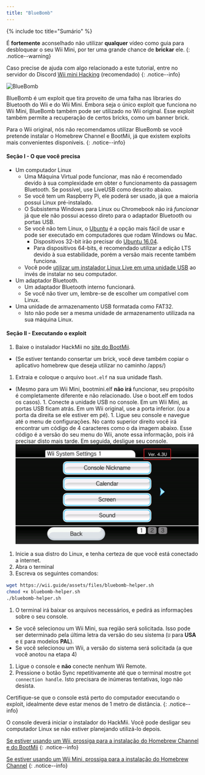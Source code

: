 ```yaml
---
title: "BlueBomb"
---
```


{% include toc title="Sumário" %}

É **fortemente** aconselhado não utilizar **qualquer** vídeo como guia para desbloquear o seu Wii Mini, por ter uma grande chance de **brickar** ele.
{: .notice--warning}

Caso precise de ajuda com algo relacionado a este tutorial, entre no servidor do Discord [Wii mini Hacking](https://discord.gg/6ryxnkS) (recomendado)
{: .notice--info}

![BlueBomb](/images/bluebomb.png)

BlueBomb é um exploit que tira proveito de uma falha nas libraries do Bluetooth do Wii e do Wii Mini. Embora seja o único exploit que funciona no Wii Mini, BlueBomb também pode ser utilizado no Wii original. Esse exploit também permite a recuperação de certos bricks, como um banner brick.

Para o Wii original, nós não recomendamos utilizar BlueBomb se você pretende instalar o Homebrew Channel e BootMii, já que existem exploits mais convenientes disponíveis.
{: .notice--info}

#### Seção I - O que você precisa
- Um computador Linux
  - Uma Máquina Virtual pode funcionar, mas não é recomendado devido à sua complexidade em obter o funcionamento da passagem Bluetooth. Se possível, use LiveUSB como descrito abaixo.
  - Se você tem um Raspberry Pi, ele poderá ser usado, já que a maioria possui Linux pré-instalado.
  - O Subsistema Windows para Linux ou Chromebook não irá *funcionar* já que ele não possui acesso direto para o adaptador Bluetooth ou portas USB.
  - Se você não tem Linux, o [Ubuntu](https://ubuntu.com/download/desktop) é a opção mais fácil de usar e pode ser executado em computadores que rodam Windows ou Mac.
    - Dispositivos 32-bit irão precisar do [Ubuntu 16.04](http://releases.ubuntu.com/16.04/).
    - Para dispositivos 64-bits, é recomendado utilizar a edição LTS devido à sua estabilidade, porém a versão mais recente também funciona.
  - Você pode [utilizar um instalador Linux Live em uma unidade USB](https://ubuntu.com/tutorials/tutorial-create-a-usb-stick-on-windows#1-overview) ao invés de instalar no seu computador.
- Um adaptador Bluetooth.
  - Um adaptador Bluetooth interno funcionará.
  - Se você não tiver um, lembre-se de escolher um compatível com Linux.
- Uma unidade de armazenamento USB formatada como FAT32.
  - Isto não pode ser a mesma unidade de armazenamento utilizada na sua máquina Linux.

#### Seção II - Executando o exploit
1. Baixe o instalador HackMii no [site do BootMii](https://bootmii.org/download/).
- (Se estiver tentando consertar um brick, você deve também copiar o aplicativo homebrew que deseja utilizar no caminho /apps/)
1. Extraia e coloque o arquivo `boot.elf` na sua unidade flash.
- (Mesmo para um Wii Mini, bootmini.elf **não irá** funcionar, seu propósito é completamente diferente e não relacionado. Use o boot.elf em todos os casos). 1. Conecte a unidade USB no console. Em um Wii Mini, as portas USB ficam atrás. Em um Wii original, use a porta inferior. (ou a porta da direita se ele estiver em pé). 1. Ligue seu console e navegue até o menu de configurações. No canto superior direito você irá encontrar um código de 4 caracteres como o da imagem abaixo. Esse código é a versão do seu menu do Wii, anote essa informação, pois irá precisar disto mais tarde. Em seguida, desligue seu console. ![SystemMenuVersion](/images/Wii/SystemMenuVersion.png)
1. Inicie a sua distro do Linux, e tenha certeza de que você está conectado a internet.
1. Abra o terminal
1. Escreva os seguintes comandos:
```bash
wget https://wii.guide/assets/files/bluebomb-helper.sh
chmod +x bluebomb-helper.sh
./bluebomb-helper.sh
```
1. O terminal irá baixar os arquivos necessários, e pedirá as informações sobre o seu console.
  - Se você selecionou um Wii Mini, sua região será solicitada. Isso pode ser determinado pela última letra da versão do seu sistema (`U` para **USA** e `E` para modelos **PAL**).
  - Se você selecionou um Wii, a versão do sistema será solicitada (a que você anotou na etapa 4)
1. Ligue o console e **não** conecte nenhum Wii Remote.
1. Pressione o botão Sync repetitivamente até que o terminal mostre `got connection handle`. Isto precisara de inúmeras tentativas, logo não desista.

Certifique-se que o console está perto do computador executando o exploit, idealmente deve estar menos de 1 metro de distância.
{: .notice--info}

O console deverá iniciar o instalador do HackMii. Você pode desligar seu computador Linux se não estiver planejando utilizá-lo depois.

[Se estiver usando um Wii, prossiga para a instalação do Homebrew Channel e do BootMii](hbc)
{: .notice--info}

[Se estiver usando um Wii Mini, prossiga para a instalação do Homebrew Channel](hbc-mini)
{: .notice--info}
